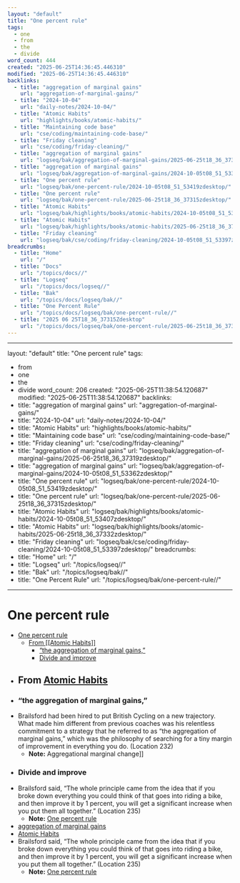 ```yaml
---
layout: "default"
title: "One percent rule"
tags:
  - one
  - from
  - the
  - divide
word_count: 444
created: "2025-06-25T14:36:45.446310"
modified: "2025-06-25T14:36:45.446310"
backlinks:
  - title: "aggregation of marginal gains"
    url: "aggregation-of-marginal-gains/"
  - title: "2024-10-04"
    url: "daily-notes/2024-10-04/"
  - title: "Atomic Habits"
    url: "highlights/books/atomic-habits/"
  - title: "Maintaining code base"
    url: "cse/coding/maintaining-code-base/"
  - title: "Friday cleaning"
    url: "cse/coding/friday-cleaning/"
  - title: "aggregation of marginal gains"
    url: "logseq/bak/aggregation-of-marginal-gains/2025-06-25t18_36_37319zdesktop/"
  - title: "aggregation of marginal gains"
    url: "logseq/bak/aggregation-of-marginal-gains/2024-10-05t08_51_53362zdesktop/"
  - title: "One percent rule"
    url: "logseq/bak/one-percent-rule/2024-10-05t08_51_53419zdesktop/"
  - title: "One percent rule"
    url: "logseq/bak/one-percent-rule/2025-06-25t18_36_37315zdesktop/"
  - title: "Atomic Habits"
    url: "logseq/bak/highlights/books/atomic-habits/2024-10-05t08_51_53407zdesktop/"
  - title: "Atomic Habits"
    url: "logseq/bak/highlights/books/atomic-habits/2025-06-25t18_36_37332zdesktop/"
  - title: "Friday cleaning"
    url: "logseq/bak/cse/coding/friday-cleaning/2024-10-05t08_51_53397zdesktop/"
breadcrumbs:
  - title: "Home"
    url: "/"
  - title: "Docs"
    url: "/topics/docs//"
  - title: "Logseq"
    url: "/topics/docs/logseq//"
  - title: "Bak"
    url: "/topics/docs/logseq/bak//"
  - title: "One Percent Rule"
    url: "/topics/docs/logseq/bak/one-percent-rule//"
  - title: "2025 06 25T18_36_37315Zdesktop"
    url: "/topics/docs/logseq/bak/one-percent-rule/2025-06-25t18_36_37315zdesktop//"
---
```

---
layout: "default"
title: "One percent rule"
tags:
  - from
  - one
  - the
  - divide
word_count: 206
created: "2025-06-25T11:38:54.120687"
modified: "2025-06-25T11:38:54.120687"
backlinks:
  - title: "aggregation of marginal gains"
    url: "aggregation-of-marginal-gains/"
  - title: "2024-10-04"
    url: "daily-notes/2024-10-04/"
  - title: "Atomic Habits"
    url: "highlights/books/atomic-habits/"
  - title: "Maintaining code base"
    url: "cse/coding/maintaining-code-base/"
  - title: "Friday cleaning"
    url: "cse/coding/friday-cleaning/"
  - title: "aggregation of marginal gains"
    url: "logseq/bak/aggregation-of-marginal-gains/2025-06-25t18_36_37319zdesktop/"
  - title: "aggregation of marginal gains"
    url: "logseq/bak/aggregation-of-marginal-gains/2024-10-05t08_51_53362zdesktop/"
  - title: "One percent rule"
    url: "logseq/bak/one-percent-rule/2024-10-05t08_51_53419zdesktop/"
  - title: "One percent rule"
    url: "logseq/bak/one-percent-rule/2025-06-25t18_36_37315zdesktop/"
  - title: "Atomic Habits"
    url: "logseq/bak/highlights/books/atomic-habits/2024-10-05t08_51_53407zdesktop/"
  - title: "Atomic Habits"
    url: "logseq/bak/highlights/books/atomic-habits/2025-06-25t18_36_37332zdesktop/"
  - title: "Friday cleaning"
    url: "logseq/bak/cse/coding/friday-cleaning/2024-10-05t08_51_53397zdesktop/"
breadcrumbs:
  - title: "Home"
    url: "/"
  - title: "Logseq"
    url: "/topics/logseq//"
  - title: "Bak"
    url: "/topics/logseq/bak//"
  - title: "One Percent Rule"
    url: "/topics/logseq/bak/one-percent-rule//"
---
# One percent rule
- [One percent rule](#one-percent-rule)
	- [From \[\[Atomic Habits\]\]](#from-atomic-habits)
		- [“the aggregation of marginal gains,”](#the-aggregation-of-marginal-gains)
		- [Divide and improve](#divide-and-improve)
- ## From [Atomic Habits](logseq/bak/highlights/books/atomic-habits/2025-06-25t18_36_37332zdesktop/)
- ### “the aggregation of marginal gains,”
- Brailsford had been hired to put British Cycling on a new trajectory. What made him different from previous coaches was his relentless commitment to a strategy that he referred to as “the aggregation of marginal gains,” which was the philosophy of searching for a tiny margin of improvement in everything you do. (Location 232)
	- **Note:** Aggregational marginal change]]
- ### Divide and improve
- Brailsford said, “The whole principle came from the idea that if you broke down everything you could think of that goes into riding a bike, and then improve it by 1 percent, you will get a significant increase when you put them all together.” (Location 235)
	- **Note:** [One percent rule](logseq/bak/one-percent-rule/2025-06-25t18_36_37315zdesktop/)
- [aggregation of marginal gains](logseq/bak/aggregation-of-marginal-gains/2024-10-05t08_51_53362zdesktop/)
- [Atomic Habits](logseq/bak/highlights/books/atomic-habits/2025-06-25t18_36_37332zdesktop/)
- Brailsford said, “The whole principle came from the idea that if you broke down everything you could think of that goes into riding a bike, and then improve it by 1 percent, you will get a significant increase when you put them all together.” (Location 235)
	- **Note:** [One percent rule](logseq/bak/one-percent-rule/2025-06-25t18_36_37315zdesktop/)